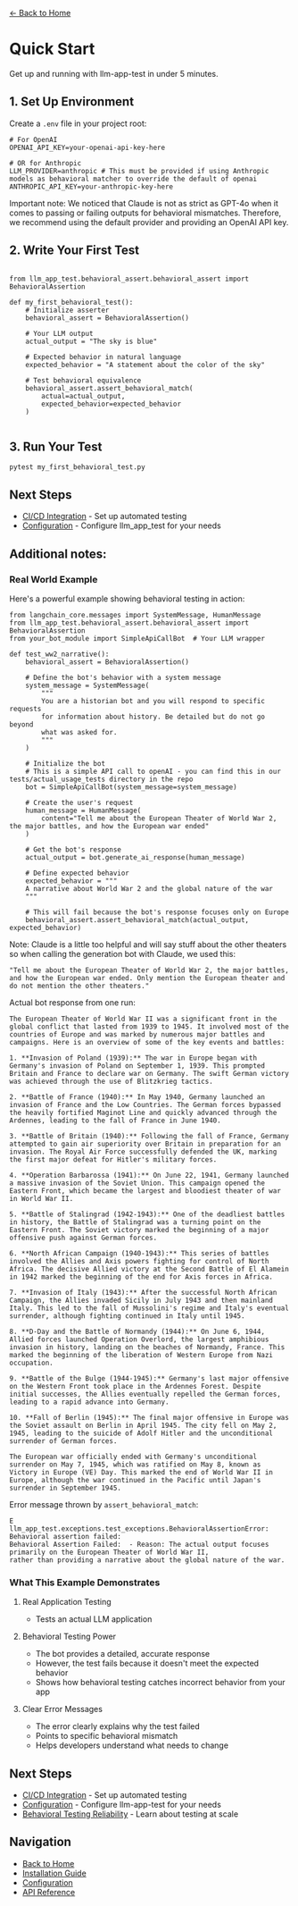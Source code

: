 [← Back to Home](../index.md)

# Quick Start

Get up and running with llm-app-test in under 5 minutes.

## 1. Set Up Environment

Create a `.env` file in your project root:

```
# For OpenAI
OPENAI_API_KEY=your-openai-api-key-here

# OR for Anthropic
LLM_PROVIDER=anthropic # This must be provided if using Anthropic models as behavioral matcher to override the default of openai
ANTHROPIC_API_KEY=your-anthropic-key-here
```
Important note: We noticed that Claude is not as strict as GPT-4o when it comes to passing or failing outputs for behavioral mismatches. Therefore, we recommend using the default provider and providing an OpenAI API key.

## 2. Write Your First Test

```

from llm_app_test.behavioral_assert.behavioral_assert import BehavioralAssertion

def my_first_behavioral_test(): 
    # Initialize asserter 
    behavioral_assert = BehavioralAssertion()
    
    # Your LLM output
    actual_output = "The sky is blue"
    
    # Expected behavior in natural language
    expected_behavior = "A statement about the color of the sky"
    
    # Test behavioral equivalence
    behavioral_assert.assert_behavioral_match(
        actual=actual_output,
        expected_behavior=expected_behavior
    )
    
```

## 3. Run Your Test

```
pytest my_first_behavioral_test.py
```

## Next Steps

- [CI/CD Integration](../guides/ci-cd.md) - Set up automated testing
- [Configuration](../api/configuration.md) - Configure llm_app_test for your needs

## Additional notes:

### Real World Example

Here's a powerful example showing behavioral testing in action:

```
from langchain_core.messages import SystemMessage, HumanMessage
from llm_app_test.behavioral_assert.behavioral_assert import BehavioralAssertion
from your_bot_module import SimpleApiCallBot  # Your LLM wrapper

def test_ww2_narrative():
    behavioral_assert = BehavioralAssertion()

    # Define the bot's behavior with a system message
    system_message = SystemMessage(
        """
        You are a historian bot and you will respond to specific requests 
        for information about history. Be detailed but do not go beyond 
        what was asked for.
        """
    )

    # Initialize the bot
    # This is a simple API call to openAI - you can find this in our tests/actual_usage_tests directory in the repo
    bot = SimpleApiCallBot(system_message=system_message) 
    
    # Create the user's request
    human_message = HumanMessage(
        content="Tell me about the European Theater of World War 2, the major battles, and how the European war ended"
    )

    # Get the bot's response
    actual_output = bot.generate_ai_response(human_message)

    # Define expected behavior
    expected_behavior = """
    A narrative about World War 2 and the global nature of the war
    """

    # This will fail because the bot's response focuses only on Europe
    behavioral_assert.assert_behavioral_match(actual_output, expected_behavior)
```

Note: Claude is a little too helpful and will say stuff about the other theaters so when calling the generation bot with Claude, we used this:

```
"Tell me about the European Theater of World War 2, the major battles, and how the European war ended. Only mention the European theater and do not mention the other theaters."
```

Actual bot response from one run:

```
The European Theater of World War II was a significant front in the global conflict that lasted from 1939 to 1945. It involved most of the countries of Europe and was marked by numerous major battles and campaigns. Here is an overview of some of the key events and battles:

1. **Invasion of Poland (1939):** The war in Europe began with Germany's invasion of Poland on September 1, 1939. This prompted Britain and France to declare war on Germany. The swift German victory was achieved through the use of Blitzkrieg tactics.

2. **Battle of France (1940):** In May 1940, Germany launched an invasion of France and the Low Countries. The German forces bypassed the heavily fortified Maginot Line and quickly advanced through the Ardennes, leading to the fall of France in June 1940.

3. **Battle of Britain (1940):** Following the fall of France, Germany attempted to gain air superiority over Britain in preparation for an invasion. The Royal Air Force successfully defended the UK, marking the first major defeat for Hitler's military forces.

4. **Operation Barbarossa (1941):** On June 22, 1941, Germany launched a massive invasion of the Soviet Union. This campaign opened the Eastern Front, which became the largest and bloodiest theater of war in World War II.

5. **Battle of Stalingrad (1942-1943):** One of the deadliest battles in history, the Battle of Stalingrad was a turning point on the Eastern Front. The Soviet victory marked the beginning of a major offensive push against German forces.

6. **North African Campaign (1940-1943):** This series of battles involved the Allies and Axis powers fighting for control of North Africa. The decisive Allied victory at the Second Battle of El Alamein in 1942 marked the beginning of the end for Axis forces in Africa.

7. **Invasion of Italy (1943):** After the successful North African Campaign, the Allies invaded Sicily in July 1943 and then mainland Italy. This led to the fall of Mussolini's regime and Italy's eventual surrender, although fighting continued in Italy until 1945.

8. **D-Day and the Battle of Normandy (1944):** On June 6, 1944, Allied forces launched Operation Overlord, the largest amphibious invasion in history, landing on the beaches of Normandy, France. This marked the beginning of the liberation of Western Europe from Nazi occupation.

9. **Battle of the Bulge (1944-1945):** Germany's last major offensive on the Western Front took place in the Ardennes Forest. Despite initial successes, the Allies eventually repelled the German forces, leading to a rapid advance into Germany.

10. **Fall of Berlin (1945):** The final major offensive in Europe was the Soviet assault on Berlin in April 1945. The city fell on May 2, 1945, leading to the suicide of Adolf Hitler and the unconditional surrender of German forces.

The European war officially ended with Germany's unconditional surrender on May 7, 1945, which was ratified on May 8, known as Victory in Europe (VE) Day. This marked the end of World War II in Europe, although the war continued in the Pacific until Japan's surrender in September 1945.
```

Error message thrown by `assert_behavioral_match`:

```
E           llm_app_test.exceptions.test_exceptions.BehavioralAssertionError: Behavioral assertion failed: 
Behavioral Assertion Failed:  - Reason: The actual output focuses primarily on the European Theater of World War II, 
rather than providing a narrative about the global nature of the war.
```

### What This Example Demonstrates

1. Real Application Testing
    - Tests an actual LLM application

2. Behavioral Testing Power
    - The bot provides a detailed, accurate response
    - However, the test fails because it doesn't meet the expected behavior
    - Shows how behavioral testing catches incorrect behavior from your app

3. Clear Error Messages
    - The error clearly explains why the test failed
    - Points to specific behavioral mismatch
    - Helps developers understand what needs to change

## Next Steps

- [CI/CD Integration](../guides/ci-cd.md) - Set up automated testing
- [Configuration](../api/configuration.md) - Configure llm-app-test for your needs
- [Behavioral Testing Reliability](../reliability_testing/behavioral_testing_reliability.md) - Learn about testing at scale

## Navigation

- [Back to Home](../index.md)
- [Installation Guide](../getting-started/installation.md)
- [Configuration](../api/configuration.md)
- [API Reference](../api/behavioral-assertion.md)